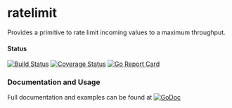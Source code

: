 # ratelimit
Provides a primitive to rate limit incoming values to a maximum throughput.

#### Status
[![Build Status](https://travis-ci.org/gogolfing/ratelimit.svg?branch=master)](https://travis-ci.org/gogolfing/ratelimit)
[![Coverage Status](https://coveralls.io/repos/github/gogolfing/ratelimit/badge.svg?branch=master)](https://coveralls.io/github/gogolfing/ratelimit?branch=master)
[![Go Report Card](https://goreportcard.com/badge/github.com/gogolfing/ratelimit)](https://goreportcard.com/report/github.com/gogolfing/ratelimit)

### Documentation and Usage
Full documentation and examples can be found at [![GoDoc](https://godoc.org/github.com/gogolfing/ratelimit?status.svg)](https://godoc.org/github.com/gogolfing/ratelimit)
